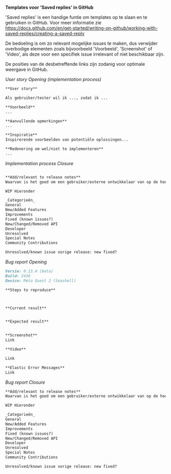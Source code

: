 __Templates voor 'Saved replies' in GitHub__

'Saved replies' is een handige funtie om templates op te slaan en te gebruiken in GitHub. Voor meer informatie zie https://docs.github.com/en/get-started/writing-on-github/working-with-saved-replies/creating-a-saved-reply

De bedoeling is om zo relevant mogelijke issues te maken, dus verwijder overbodige elementen zoals bijvoorbeeld 'Voorbeeld', 'Screenshot' of 'Video', als deze voor een specifiek issue irrelevant of niet beschikbaar zijn.

De posities van de desbetreffende links zijn zodanig voor optimale weergave in GitHub.

_User story Opening (implementation process)_

```md
**User story**

Als gebruiker/tester wil ik ..., zodat ik ...

**Voorbeeld**
...

**Aanvullende opmerkingen**
...

**Inspiratie**
Inspirerende voorbeelden van potentiële oplossingen...

**Redenering om wel/niet te implementeren**
...
```

_Implementation process Closure_

```md

**Add/relevant to release notes**
Waarvan is het goed om een gebruiker/externe ontwikkelaar van op de hoogte te stellen?

WIP Hieronder

_Categorieën_
General
New/Added Features
Improvements
Fixed (known issues?)
New/Changed/Removed API
Developer
Unresolved
Special Notes
Community Contributions

Unresolved/known issue vorige release: new fixed?
```

_Bug report Opening_

```md
Versie: 0.13.4 (beta)
Build: 2436
Device: Meta Quest 2 (Seashell)

**Steps to reproduce**



**Current result**


**Expected result**


**Screenshot**
Link

**Video**

Link

**Elastic Error Messages**
Link
```

_Bug report Closure_

```md
**Add/relevant to release notes**
Waarvan is het goed om een gebruiker/externe ontwikkelaar van op de hoogte te stellen?

WIP Hieronder

_Categorieën_
General
New/Added Features
Improvements
Fixed (known issues?)
New/Changed/Removed API
Developer
Unresolved
Special Notes
Community Contributions

Unresolved/known issue vorige release: new fixed?
```
